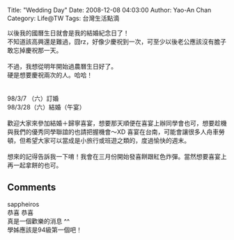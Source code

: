 Title: "Wedding Day"
Date: 2008-12-08 04:03:00
Author: Yao-An Chan
Category: Life@TW
Tags: 台灣生活點滴


<div class='post'>
以後我的國曆生日就會是我的結婚紀念日了！<br />不知道該高興還是難過，囧rz，好像少慶祝到一次，可至少以後老公應該沒有膽子敢忘掉慶祝那一天。<br /><br />不過，我想從明年開始過農曆生日好了。<br />硬是想要慶祝兩次的人。哈哈！<br /><br /><br />98/3/7   （六）訂婚<br />98/3/28（六）結婚（午宴）<br /><br />歡迎大家來參加結婚＋歸寧喜宴，想要那天順便在喜宴上辦同學會也可，想要趁機與我們的優秀同學聯誼的也請把握機會～XD 喜宴在台南，可能會讓很多人舟車勞頓，但希望大家可以當成是小旅行或班遊之類的，度過愉快的週末。<br /><br />想來的記得告訴我一下唷！我會在三月份開始發喜餅跟紅色炸彈。當然想要喜宴上再一起拿餅的也可。</div>
<h2>Comments</h2>
<div class='comments'>
<div class='comment'>
<div class='author'>sappheiros</div>
<div class='content'>
恭喜 恭喜<BR/>真是一個歡樂的消息 ^^<BR/>學姊應該是94級第一個吧！</div>
</div>
</div>

